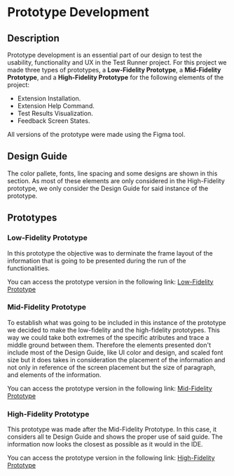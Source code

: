 # Prototype Development
## Description  
Prototype development is an essential part of our design to test the usability, functionality and UX in the Test Runner project. For this project we made three types of prototypes, a **Low-Fidelity Prototype**, a **Mid-Fidelity Prototype**, and a **High-Fidelity Prototype** for the following elements of the project:  
* Extension Installation.
* Extension Help Command.
* Test Results Visualization.
* Feedback Screen States.


All versions of the prototype were made using the Figma tool.

## Design Guide  
The color pallete, fonts, line spacing and some designs are shown in this section. As most of these elements are only considered in the High-Fidelity prototype, we only consider the Design Guide for said instance of the prototype.

## Prototypes

### Low-Fidelity Prototype

In this prototype the objective was to derminate the frame layout of the information that is going to be presented during the run of the functionalities.

You can access the prototype version in the following link: [Low-Fidelity Prototype](https://www.figma.com/file/BRmxXYkRPCorbYL4aXitR2/Guia-de-dise%C3%B1o?type=design&node-id=0%3A2&mode=design&t=PoyhKkyY1GtIc5H9-1)  


### Mid-Fidelity Prototype

To establish what was going to be included in this instance of the prototype we decided to make the low-fidelity and the high-fidelity prototypes.
This way we could take both extremes of the specific atributes and trace a middle ground between them. Therefore the elements presented don't include most of the Design Guide, like  UI color and design, and scaled font size but it does takes in consideration the placement of the information and not only in reference of the screen placement but the size of paragraph, and elements of the information.

You can access the prototype version in the following link: [Mid-Fidelity Prototype](https://www.figma.com/file/BRmxXYkRPCorbYL4aXitR2/Guia-de-dise%C3%B1o?type=design&node-id=164%3A2&mode=design&t=PoyhKkyY1GtIc5H9-1)

### High-Fidelity Prototype

This prototype was made after the Mid-Fidelity Prototype. In this case, it considers all te Design Guide and shows the proper use of said guide. The information now looks the closest as possible as it would in the IDE.

You can access the prototype version in the following link: [High-Fidelity Prototype](https://www.figma.com/file/BRmxXYkRPCorbYL4aXitR2/Guia-de-dise%C3%B1o?type=design&node-id=165%3A2&mode=design&t=PoyhKkyY1GtIc5H9-1)